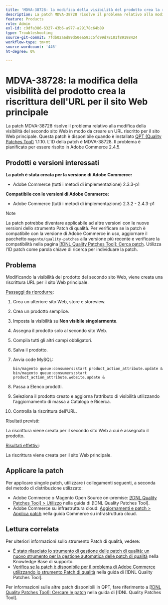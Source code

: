 ```yaml
---
title: 'MDVA-38728: la modifica della visibilità del prodotto crea la riscrittura dell''URL per il sito Web principale'
description: La patch MDVA-38728 risolve il problema relativo alla modifica della visibilità del secondo sito Web in modo da creare un URL riscritto per il sito Web principale. Questa patch è disponibile quando è installato [Quality Patches Tool (QPT)](https://experienceleague.adobe.com/en/docs/commerce-operations/tools/quality-patches-tool/quality-patches-tool-to-self-serve-quality-patches) 1.1.10. L'ID della patch è MDVA-38728. Il problema è pianificato per essere risolto in Adobe Commerce 2.4.5.
feature: Products
role: Admin
exl-id: c9dfa386-6327-43b6-a977-a29178c64b89
type: Troubleshooting
source-git-commit: 7fdb02a6d89d50ea593c5fd99d78101f89198424
workflow-type: tm+mt
source-wordcount: '446'
ht-degree: 0%

---
```


# MDVA-38728: la modifica della visibilità del prodotto crea la riscrittura dell&#39;URL per il sito Web principale

La patch MDVA-38728 risolve il problema relativo alla modifica della visibilità del secondo sito Web in modo da creare un URL riscritto per il sito Web principale. Questa patch è disponibile quando è installato [QPT (Quality Patches Tool)](https://experienceleague.adobe.com/en/docs/commerce-operations/tools/quality-patches-tool/quality-patches-tool-to-self-serve-quality-patches) 1.1.10. L&#39;ID della patch è MDVA-38728. Il problema è pianificato per essere risolto in Adobe Commerce 2.4.5.

## Prodotti e versioni interessati

**La patch è stata creata per la versione di Adobe Commerce:**

* Adobe Commerce (tutti i metodi di implementazione) 2.3.3-p1

**Compatibile con le versioni di Adobe Commerce:**

* Adobe Commerce (tutti i metodi di implementazione) 2.3.2 - 2.4.3-p1

>[!NOTE]
>
>La patch potrebbe diventare applicabile ad altre versioni con le nuove versioni dello strumento Patch di qualità. Per verificare se la patch è compatibile con la versione di Adobe Commerce in uso, aggiornare il pacchetto `magento/quality-patches` alla versione più recente e verificare la compatibilità nella pagina [[!DNL Quality Patches Tool]: Cerca patch](https://experienceleague.adobe.com/en/docs/commerce-operations/tools/quality-patches-tool/quality-patches-tool-to-self-serve-quality-patches). Utilizza l’ID patch come parola chiave di ricerca per individuare la patch.

## Problema

Modificando la visibilità del prodotto del secondo sito Web, viene creata una riscrittura URL per il sito Web principale.

<u>Passaggi da riprodurre</u>:

1. Crea un ulteriore sito Web, store e storeview.
1. Crea un prodotto semplice.
1. Imposta la visibilità su **Non visibile singolarmente**.
1. Assegna il prodotto solo al secondo sito Web.
1. Compila tutti gli altri campi obbligatori.
1. Salva il prodotto.
1. Avvia code MySQL:

   ```mysql
   bin/magento queue:consumers:start product_action_attribute.update &
   bin/magento queue:consumers:start product_action_attribute.website.update &
   ```

1. Passa a Elenco prodotti.
1. Seleziona il prodotto creato e aggiorna l’attributo di visibilità utilizzando l’aggiornamento di massa a Catalogo e Ricerca.
1. Controlla la riscrittura dell’URL.

<u>Risultati previsti</u>:

La riscrittura viene creata per il secondo sito Web a cui è assegnato il prodotto.

<u>Risultati effettivi</u>:

La riscrittura viene creata per il sito Web principale.

## Applicare la patch

Per applicare singole patch, utilizzare i collegamenti seguenti, a seconda del metodo di distribuzione utilizzato:

* Adobe Commerce o Magento Open Source on-premise: [[!DNL Quality Patches Tool] > Utilizzo](/help/tools/quality-patches-tool/usage.md) nella guida di [!DNL Quality Patches Tool].
* Adobe Commerce su infrastruttura cloud: [Aggiornamenti e patch > Applica patch](https://experienceleague.adobe.com/docs/commerce-cloud-service/user-guide/develop/upgrade/apply-patches.html) nella guida Commerce su infrastruttura cloud.

## Lettura correlata

Per ulteriori informazioni sullo strumento Patch di qualità, vedere:

* [È stato rilasciato lo strumento di gestione delle patch di qualità: un nuovo strumento per la gestione automatica delle patch di qualità](https://experienceleague.adobe.com/en/docs/commerce-operations/tools/quality-patches-tool/quality-patches-tool-to-self-serve-quality-patches) nella Knowledge Base di supporto.
* [Verifica se la patch è disponibile per il problema di Adobe Commerce utilizzando lo strumento Patch di qualità](/help/tools/quality-patches-tool/patches-available-in-qpt/check-patch-for-magento-issue-with-magento-quality-patches.md) nella guida di [!DNL Quality Patches Tool].

Per informazioni sulle altre patch disponibili in QPT, fare riferimento a [[!DNL Quality Patches Tool]: Cercare le patch](https://experienceleague.adobe.com/tools/commerce-quality-patches/index.html) nella guida di [!DNL Quality Patches Tool].
